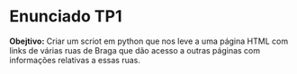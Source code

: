 # Enunciado TP1

**Obejtivo:** Criar um scriot em python que nos leve a uma página HTML com links de várias ruas de Braga que dão acesso a outras páginas com informações relativas a essas ruas.